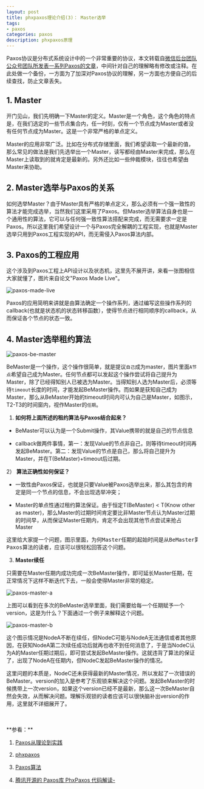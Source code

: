 ```yaml
---
layout: post
title: phxpaxos理论介绍(3)： Master选举
tags:
- paxos
categories: paxos
description: phxpaxos原理
---
```



Paxos协议是分布式系统设计中的一个非常重要的协议，本文转载自[微信后台团队公众号团队所发表一系列Paxos的文章](https://mp.weixin.qq.com/s/WEi2kojApSP8PBupdP_8yw)，中间针对自己的理解略有修改或注释。在此处做一个备份，一方面为了加深对Paxos协议的理解，另一方面也方便自己的后续查找，防止文章丢失。


<!-- more -->

## 1. Master
开门见山，我们先明确一下Master的定义。Master是一个角色，这个角色的特点是，在我们选定的一些节点集合内，任一时刻，仅有一个节点成为Master或者没有任何节点成为Master。这是一个非常严格的单点定义。

Master的应用非常广泛。比如在分布式存储里面，我们希望读取一个最新的值，那么常见的做法是我们先选举出一个Master，读写都经由Master来完成，那么在Master上读取到的就肯定是最新的。另外还比如一些仲裁模块，往往也希望由Master来协助。

## 2. Master选举与Paxos的关系
如何选举Master？由于Master具有严格的单点定义，那么必须有一个强一致性的算法才能完成选举，当然我们这里采用了Paxos。但Master选举算法自身也是一个通用性的算法，它可以与任何强一致性算法搭配来完成，而无需要求一定是Paxos。所以这里我们希望设计一个与Paxos完全解耦的工程实现，也就是Master选举只用到Paxos工程实现的API，而无需侵入Paxos算法内部。

## 3. Paxos的工程应用
这个涉及到Paxos工程上API设计以及状态机，这里先不展开讲，来看一张图相信大家就懂了，图片来自论文"Paxos Made Live"。

![paxos-made-live](https://ivanzz1001.github.io/records/assets/img/paxos/paxos_made_live.jpg)

Paxos的应用简明来讲就是由算法确定一个操作系列，通过编写这些操作系列的callback(也就是状态机的状态转移函数），使得节点进行相同顺序的callback，从而保证各个节点的状态一致。

## 4. Master选举租约算法
![paxos-be-master](https://ivanzz1001.github.io/records/assets/img/paxos/paxos_be_master.jpg)

BeMaster是一个操作，这个操作很简单，就是提议```自己```成为master，图片里面```A节点```希望自己成为Master。任何节点都可以发起这个操作尝试将自己提升为Master，除了已经得知别人已被选为Master。当得知别人选为Master后，必须等待```timeout```长度的时间，才能发起BeMaster操作。而如果是获知自己成为Master，那么从BeMaster开始的timeout时间内可认为自己是Master，如图示，T2-T3的时间窗内，视作Master的```任期```。

1) **如何将上面所述的租约算法与Paxos结合起来？**

* BeMaster可以认为是一个Submit操作，其Value携带的就是自己的节点信息

* callback做两件事情，第一：发现Value的节点非自己，则等待timeout时间再发起BeMaster。第二：发现Value的节点是自己，那么将自己提升为Master，并在T(BeMaster)+timeout后过期。

2） **算法正确性如何保证？**

* 一致性由Paxos保证，也就是只要Value被Paxos选举出来，那么其包含的肯定是同一个节点的信息，不会出现选举冲突；

* Master的单点性通过租约算法保证。由于恒定T(BeMaster) < T(Know other as master)，那么Master的过期时间肯定要比非Master节点认为Master过期的时间早，从而保证Master任期内，肯定不会出现其他节点尝试来抢占Master
<pre>
这里给大家提一个问题，图示里面，为何Master任期的起始时间是从BeMaster算起，而不能是从BeMaster success算起？ 相信如果理解了
Paxos算法的读者，应该可以很轻松回答这个问题。
</pre>

3) **Master续任**

只需要在Master任期内成功完成一次BeMaster操作，即可延长Master任期，在正常情况下这样不断迭代下去，一般会使得Master非常的稳定。

![paxos-master-a](https://ivanzz1001.github.io/records/assets/img/paxos/paxos_master_a.jpg)

上图可以看到在多次的BeMaster选举里面，我们需要给每一个任期赋予一个version，这是为什么？下面通过一个例子来解释这个问题。

![paxos-master-b](https://ivanzz1001.github.io/records/assets/img/paxos/paxos_master_b.jpg)

这个图示情况是NodeA不断在续任，但NodeC可能与NodeA无法通信或者其他原因，在获知NodeA第二次续任成功后就再也收不到任何消息了，于是当NodeC认为A的Master任期过期后，即可尝试发起BeMaster操作。这就违背了算法的保证了，出现了NodeA在任期内，但NodeC发起BeMaster操作的情况。

这里问题的本质是，NodeC还未获得最新的Master情况，所以发起了一次错误的BeMaster。version的加入是参考了乐观锁来解决这个问题。发起BeMaster的时候携带上一次version，如果这个version已经不是最新，那么这一次BeMaster自然会失效，从而解决问题。理解乐观锁的读者应该可以很快脑补出version的作用，这里就不详细展开了。

<br />
<br />
**参看：**

1. [Paxos从理论到实践](https://mp.weixin.qq.com/s/WEi2kojApSP8PBupdP_8yw)

2. [phxpaxos](https://github.com/Tencent/phxpaxos/blob/master/README.zh_CN.md)

3. [Paxos算法](https://zh.wikipedia.org/zh-cn/Paxos%E7%AE%97%E6%B3%95)

4. [腾讯开源的 Paxos库 PhxPaxos 代码解读-](https://www.cnblogs.com/lijingshanxi/p/10250878.html)

<br />
<br />
<br />



